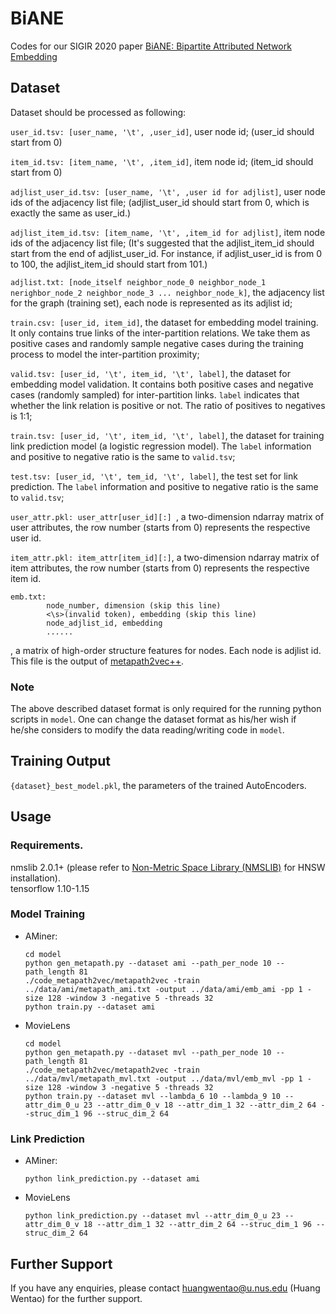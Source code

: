 # BiANE
Codes for our SIGIR 2020 paper [BiANE: Bipartite Attributed Network Embedding](https://dl.acm.org/doi/abs/10.1145/3397271.3401068)

## Dataset
Dataset should be processed as following:

```user_id.tsv: [user_name, '\t', ,user_id]```, user node id; (user_id should start from 0)

```item_id.tsv: [item_name, '\t', ,item_id]```, item node id; (item_id should start from 0)

```adjlist_user_id.tsv: [user_name, '\t', ,user id for adjlist]```, user node ids of the adjacency list file; (adjlist_user_id should start from 0, which is exactly the same as user_id.)

```adjlist_item_id.tsv: [item_name, '\t', ,item_id for adjlist]```, item node ids of the adjacency list file; (It's suggested that the adjlist_item_id should start from the end of adjlist_user_id. For instance, if adjlist_user_id is from 0 to 100, the adjlist_item_id should start from 101.)

```adjlist.txt: [node_itself neighbor_node_0 neighbor_node_1 nerighbor_node_2 neighbor_node_3 ... neighbor_node_k]```, the adjacency list for the graph (training set), each node is represented as its adjlist id;

```train.csv: [user_id, item_id]```, the dataset for embedding model training. It only contains true links of the inter-partition relations. We take them as positive cases and randomly sample negative cases during the training process to model the inter-partition proximity;

```valid.tsv: [user_id, '\t', item_id, '\t', label]```, the dataset for embedding model validation. It contains both positive cases and negative cases (randomly sampled) for inter-partition links. ```label``` indicates that whether the link relation is positive or not. The ratio of positives to negatives is 1:1;

```train.tsv: [user_id, '\t', item_id, '\t', label]```, the dataset for training link prediction model (a logistic regression model). The ```label``` information and positive to negative ratio is the same to ```valid.tsv```;

```test.tsv: [user_id, '\t', tem_id, '\t', label]```, the test set for link prediction. The ```label``` information and positive to negative ratio is the same to ```valid.tsv```;

```user_attr.pkl: user_attr[user_id][:] ```, a two-dimension ndarray matrix of user attributes, the row number (starts from 0) represents the respective user id.

```item_attr.pkl: item_attr[item_id][:]```, a two-dimension ndarray matrix of item attributes, the row number (starts from 0) represents the respective item id.

```
emb.txt:
        node_number, dimension (skip this line)
        <\s>(invalid token), embedding (skip this line)
        node_adjlist_id, embedding
        ......                   
```
, a matrix of high-order structure features for nodes. Each node is adjlist id. 
This file is the output of [metapath2vec++](https://ericdongyx.github.io/metapath2vec/m2v.html).

### Note
The above described dataset format is only required for the running python scripts in ```model```. One can change the dataset format as his/her wish if he/she considers to modify the data reading/writing code in ```model```.

## Training Output
```{dataset}_best_model.pkl```, the parameters of the trained AutoEncoders.


## Usage
### Requirements.
nmslib 2.0.1+ (please refer to [Non-Metric Space Library (NMSLIB)](https://github.com/nmslib/nmslib) for HNSW installation).  
tensorflow 1.10-1.15

### Model Training
- AMiner:
  ```
  cd model
  python gen_metapath.py --dataset ami --path_per_node 10 --path_length 81
  ./code_metapath2vec/metapath2vec -train ../data/ami/metapath_ami.txt -output ../data/ami/emb_ami -pp 1 -size 128 -window 3 -negative 5 -threads 32
  python train.py --dataset ami
  ```
- MovieLens
  ```
  cd model
  python gen_metapath.py --dataset mvl --path_per_node 10 --path_length 81
  ./code_metapath2vec/metapath2vec -train ../data/mvl/metapath_mvl.txt -output ../data/mvl/emb_mvl -pp 1 -size 128 -window 3 -negative 5 -threads 32
  python train.py --dataset mvl --lambda_6 10 --lambda_9 10 --attr_dim_0_u 23 --attr_dim_0_v 18 --attr_dim_1 32 --attr_dim_2 64 --struc_dim_1 96 --struc_dim_2 64
  ```

### Link Prediction
- AMiner:
  ```
  python link_prediction.py --dataset ami
  ```
- MovieLens
  ```
  python link_prediction.py --dataset mvl --attr_dim_0_u 23 --attr_dim_0_v 18 --attr_dim_1 32 --attr_dim_2 64 --struc_dim_1 96 --struc_dim_2 64
  ```
  
## Further Support
If you have any enquiries, please contact huangwentao@u.nus.edu (Huang Wentao) for the further support.
